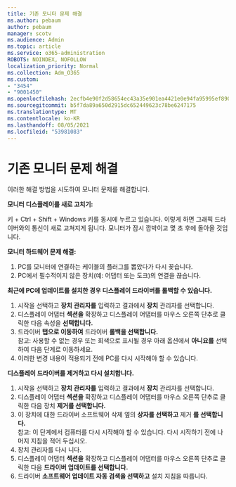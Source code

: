 ```yaml
---
title: 기존 모니터 문제 해결
ms.author: pebaum
author: pebaum
manager: scotv
ms.audience: Admin
ms.topic: article
ms.service: o365-administration
ROBOTS: NOINDEX, NOFOLLOW
localization_priority: Normal
ms.collection: Adm_O365
ms.custom:
- "3454"
- "9001450"
ms.openlocfilehash: 2ecfb4e90f2d58654ec43a35e901ea4421e0e94fa95995ef890abc8af2d99ec7
ms.sourcegitcommit: b5f7da89a650d2915dc652449623c78be6247175
ms.translationtype: MT
ms.contentlocale: ko-KR
ms.lasthandoff: 08/05/2021
ms.locfileid: "53981083"
---
```

# <a name="troubleshoot-an-existing-monitor"></a>기존 모니터 문제 해결

이러한 해결 방법을 시도하여 모니터 문제를 해결합니다. 

**모니터 디스플레이를 새로 고치기:**

키 + Ctrl + Shift + Windows 키를 동시에 누르고 있습니다. 이렇게 하면 그래픽 드라이버와의 통신이 새로 고쳐지게 됩니다. 모니터가 잠시 깜박이고 몇 초 후에 돌아올 것입니다.

**모니터 하드웨어 문제 해결:**

1. PC를 모니터에 연결하는 케이블의 플러그를 뽑았다가 다시 꽂습니다.
2. PC에서 필수적이지 않은 장치(예: 어댑터 또는 도크)의 연결을 끊습니다.

**최근에 PC에 업데이트를 설치한 경우 디스플레이 드라이버를 롤백할 수 있습니다.**

1. 시작을 선택하고 **장치 관리자를** 입력하고 결과에서 **장치** 관리자를 선택합니다. 
2. 디스플레이 어댑터 **섹션을** 확장하고 디스플레이 어댑터를 마우스 오른쪽 단추로 클릭한 다음 속성을 **선택합니다.**
3. 드라이버 **탭으로 이동하여** 드라이버 **롤백을 선택합니다.** <br>
참고: 사용할 수 없는 경우 또는 회색으로 표시될 경우 아래 옵션에서 **아니요를** 선택하여 다음 단계로 이동하세요.
4. 이러한 변경 내용이 적용되기 전에 PC를 다시 시작해야 할 수 있습니다.

**디스플레이 드라이버를 제거하고 다시 설치합니다.**

1. 시작을 선택하고 **장치 관리자를** 입력하고 결과에서 **장치** 관리자를 선택합니다. 
2. 디스플레이 어댑터 **섹션을** 확장하고 디스플레이 어댑터를 마우스 오른쪽 단추로 클릭한 다음 장치 **제거를 선택합니다.** 
3. 이 장치에 대한 드라이버 소프트웨어 삭제 옆의 **상자를 선택하고** 제거 **를 선택합니다.**<br>
참고: 이 단계에서 컴퓨터를 다시 시작해야 할 수 있습니다. 다시 시작하기 전에 나머지 지침을 적어 두십시오.
4. 장치 관리자를 다시 니다.
5. 디스플레이 어댑터 **섹션을** 확장하고 디스플레이 어댑터를 마우스 오른쪽 단추로 클릭한 다음 **드라이버 업데이트를 선택합니다.**
6. 드라이버 **소프트웨어 업데이트 자동 검색을 선택하고** 설치 지침을 따릅니다.